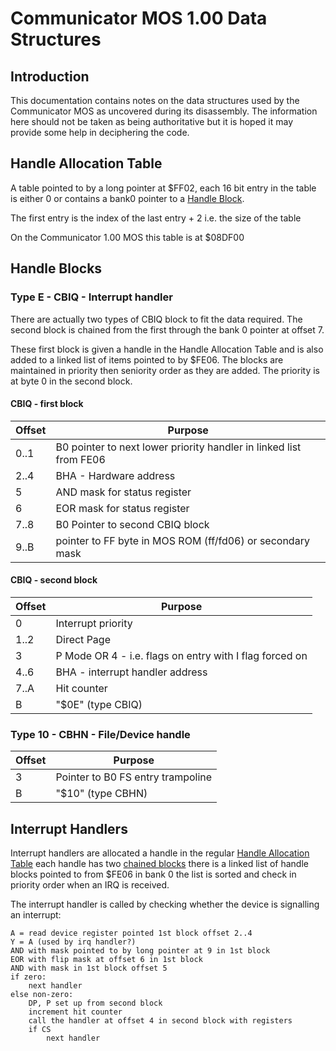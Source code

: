 # Communicator MOS 1.00 Data Structures

## Introduction

This documentation contains notes on the data structures used by the 
Communicator MOS as uncovered during its disassembly. The information here
should not be taken as being authoritative but it is hoped it may provide
some help in deciphering the code.

## Handle Allocation Table

A table pointed to by a long pointer at $FF02, each 16 bit entry in the table
is either 0 or contains a bank0 pointer to a [Handle Block](#handleblocks).

The first entry is the index of the last entry + 2 i.e. the size of the table

On the Communicator 1.00 MOS this table is at $08DF00

## Handle Blocks


<a name="CBIQ"></a>
### Type E - CBIQ - Interrupt handler

There are actually two types of CBIQ block to fit the data required. The 
second block is chained from the first through the bank 0 pointer at offset
7.

These first block is given a handle in the Handle Allocation Table and is also
added to a linked list of items pointed to by $FE06. The blocks are maintained
in priority then seniority order as they are added. The priority is at byte 0
in the second block.

#### CBIQ - first block

   | Offset | Purpose 
   |--------|--------------------------------------------------------------
   |   0..1 | B0 pointer to next lower priority handler in linked list from FE06
   |   2..4 | BHA - Hardware address 
   |   5    | AND mask for status register
   |   6    | EOR mask for status register
   |   7..8 | B0 Pointer to second CBIQ block
   |   9..B | pointer to FF byte in MOS ROM (ff/fd06) or secondary mask
   

#### CBIQ - second block

   | Offset | Purpose 
   |--------|--------------------------------------------------------------
   |   0    | Interrupt priority
   |   1..2 | Direct Page
   |   3    | P Mode OR 4 - i.e. flags on entry with I flag forced on
   |   4..6 | BHA - interrupt handler address
   |   7..A | Hit counter
   |   B    | "$0E" (type CBIQ)


### Type 10 - CBHN - File/Device handle

   | Offset | Purpose 
   |--------|--------------------------------------------------------------
   |   3    | Pointer to B0 FS entry trampoline
   |   B    | "$10" (type CBHN)


## Interrupt Handlers

Interrupt handlers are allocated a handle in the regular [Handle Allocation Table](#handleallocationtable)
each handle has two [chained blocks](#CBIQ) there is a linked list of handle 
blocks pointed to from $FE06 in bank 0 the list is sorted and check in 
priority order when an IRQ is received.

The interrupt handler is called by checking whether the device is signalling
an interrupt:

	A = read device register pointed 1st block offset 2..4
	Y = A (used by irq handler?)
	AND with mask pointed to by long pointer at 9 in 1st block
	EOR with flip mask at offset 6 in 1st block
	AND with mask in 1st block offset 5
	if zero:
		next handler	
	else non-zero:
		DP, P set up from second block
		increment hit counter
		call the handler at offset 4 in second block with registers 
		if CS 
			next handler


